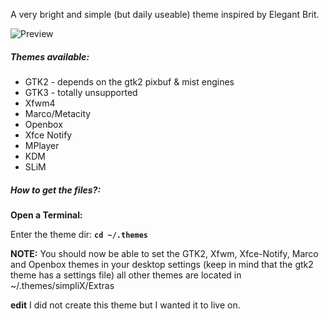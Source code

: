 
A very bright and simple (but daily useable) theme inspired by Elegant Brit.

![Preview](https://https://github.com/mcgoosh/simpliX-master/blob/main/sshot.png?raw=true)

##### Themes available:

* GTK2 - depends on the gtk2 pixbuf & mist engines
* GTK3 - totally unsupported
* Xfwm4
* Marco/Metacity
* Openbox
* Xfce Notify
* MPlayer
* KDM
* SLiM

##### How to get the files?:

**Open a Terminal:**

Enter the theme dir: **`cd ~/.themes`**

**NOTE:**
You should now be able to set the GTK2, Xfwm, Xfce-Notify, Marco and Openbox themes in your
desktop settings (keep in mind that the gtk2 theme has a settings file) all other themes are located in ~/.themes/simpliX/Extras

**edit**
I did not create this theme but I wanted it to live on. 
